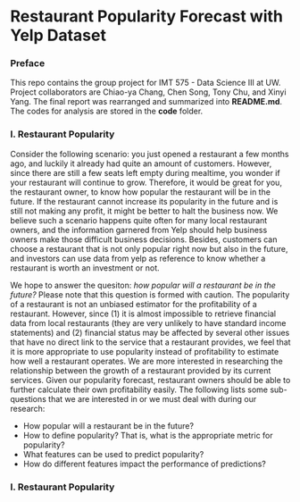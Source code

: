 # Restaurant Popularity Forecast with Yelp Dataset

### Preface

This repo contains the group project for IMT 575 - Data Science III at UW. Project collaborators are Chiao-ya Chang, Chen Song, Tony Chu, and Xinyi Yang. The final report was rearranged and summarized into **README.md**. The codes for analysis are stored in the **code** folder.  

### I. Restaurant Popularity
Consider the following scenario: you just opened a restaurant a few months ago, and luckily it already had quite an amount of customers. However, since there are still a few seats left empty during mealtime, you wonder if your restaurant will continue to grow. Therefore, it would be great for you, the restaurant owner, to know how popular the restaurant will be in the future. If the restaurant cannot increase its popularity in the future and is still not making any profit, it might be better to halt the business now. We believe such a scenario happens quite often for many local restaurant owners, and the information garnered from Yelp should help business owners make those difficult business decisions. Besides, customers can choose a restaurant that is not only popular right now but also in the future, and investors can use data from yelp as reference to know whether a restaurant is worth an investment or not. 

We hope to answer the quesiton: *how popular will a restaurant be in the future?* Please note that this question is formed with caution. The popularity of a restaurant is not an unbiased estimator for the profitability of a restaurant. However, since (1) it is almost impossible to retrieve financial data from local restaurants (they are very unlikely to have standard income statements) and (2) financial status may be affected by several other issues that have no direct link to the service that a restaurant provides, we feel that it is more appropriate to use popularity instead of profitability to estimate how well a restaurant operates. We are more interested in researching the relationship between the growth of a restaurant provided by its current services. Given our popularity forecast, restaurant owners should be able to further calculate their own profitability easily. The following lists some sub-questions that we are interested in or we must deal with during our research:
* How popular will a restaurant be in the future?
* How to define popularity? That is, what is the appropriate metric for popularity?
* What features can be used to predict popularity?
* How do different features impact the performance of predictions?

### I. Restaurant Popularity
